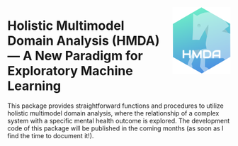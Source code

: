
<!-- <a href="https://github.com/haghish/HMDA"><img src='man/figures/HMDAH2O.png' align="right" height="150" /> </a> -->
<a href="https://github.com/haghish/HMDA"><img src='man/figures/HMDA.png' align="right" height="150" /></a>


Holistic Multimodel Domain Analysis (**HMDA**) — A New Paradigm for Exploratory Machine Learning
================================================================

This package provides straightforward functions and procedures to utilize holistic multimodel domain analysis, where the relationship of a complex system with a specific mental health outcome is explored. The development code of this package will be published in the coming months (as soon as I find the time to document it!). 





